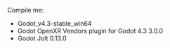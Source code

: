 Compile me:
- Godot_v4.3-stable_win64
- Godot OpenXR Vendors plugin for Godot 4.3 3.0.0
- Godot Jolt 0.13.0
